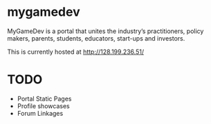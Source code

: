 mygamedev
=========

MyGameDev is a portal that unites the industry’s practitioners, policy makers, parents, students, educators, start-ups and investors.


This is currently hosted at http://128.199.236.51/


TODO
====
- Portal Static Pages
- Profile showcases
- Forum Linkages
